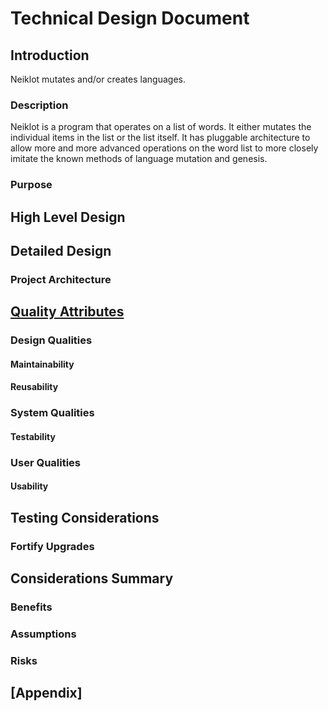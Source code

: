 # Technical Design Document

## Introduction

Neiklot mutates and/or creates languages.

### Description

Neiklot is a program that operates on a list of words. It either mutates the individual items in the list or the list itself.
It has pluggable architecture to allow more and more advanced operations on the word list to more closely imitate the known methods of language mutation and genesis.

### Purpose

## High Level Design

## Detailed Design

### Project Architecture

## [Quality Attributes]

### Design Qualities

#### Maintainability

#### Reusability

### System Qualities

#### Testability

### User Qualities

#### Usability

## Testing Considerations

### Fortify Upgrades

## Considerations Summary

### Benefits

### Assumptions

### Risks

## [Appendix]

[Quality Attributes]: https://msdn.microsoft.com/en-us/library/ee658094.aspx

